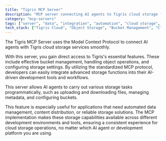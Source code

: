 ```yaml
---
title: "Tigris MCP Server"
description: "MCP server connecting AI agents to Tigris cloud storage for seamless bucket and object management operations."
category: "mcp-servers"
tags: ["server", "data", "integration", "automation", "cloud storage", "AI agents"]
tech_stack: ["Tigris Cloud", "Object Storage", "Bucket Management", "Cloud APIs", "MCP Protocol", "AI Integration"]
---
```


The Tigris MCP Server uses the Model Context Protocol to connect AI agents with Tigris cloud storage services smoothly.

With this server, you gain direct access to Tigris's essential features. These include effective bucket management, handling object operations, and configuring storage settings. By utilizing the standardized MCP protocol, developers can easily integrate advanced storage functions into their AI-driven development tools and workflows.

This server allows AI agents to carry out various storage tasks programmatically, such as uploading and downloading files, managing metadata, and configuring buckets.

This feature is especially useful for applications that need automated data management, content distribution, or reliable storage solutions. The MCP implementation makes these storage capabilities available across different development environments and tools, ensuring a consistent experience for cloud storage operations, no matter which AI agent or development platform you are using.